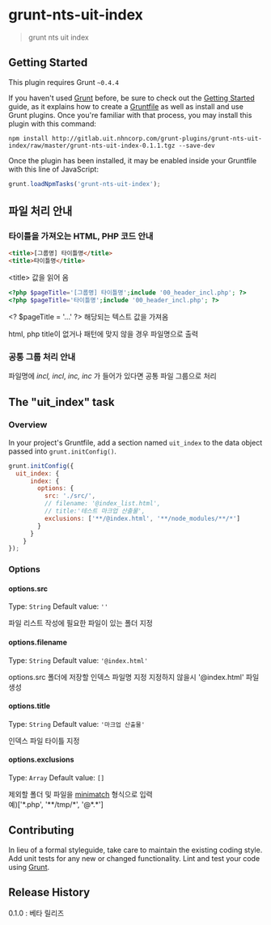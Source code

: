 # grunt-nts-uit-index

> grunt nts uit index

## Getting Started
This plugin requires Grunt `~0.4.4`

If you haven't used [Grunt](http://gruntjs.com/) before, be sure to check out the [Getting Started](http://gruntjs.com/getting-started) guide, as it explains how to create a [Gruntfile](http://gruntjs.com/sample-gruntfile) as well as install and use Grunt plugins. Once you're familiar with that process, you may install this plugin with this command:

```shell
npm install http://gitlab.uit.nhncorp.com/grunt-plugins/grunt-nts-uit-index/raw/master/grunt-nts-uit-index-0.1.1.tgz --save-dev
```

Once the plugin has been installed, it may be enabled inside your Gruntfile with this line of JavaScript:

```js
grunt.loadNpmTasks('grunt-nts-uit-index');
```

## 파일 처리 안내

### 타이틀을 가져오는 HTML, PHP 코드 안내
```html
<title>[그룹명] 타이틀명</title>
<title>타이틀명</title>
```
&lt;title&gt; 값을 읽어 옴

```php
<?php $pageTitle='[그룹명] 타이틀명';include '00_header_incl.php'; ?>
<?php $pageTitle='타이틀명';include '00_header_incl.php'; ?>
```
&lt;? $pageTitle = '...' ?&gt; 해당되는 텍스트 값을 가져옴

html, php title이 없거나 패턴에 맞지 않을 경우 파일명으로 출력

### 공통 그룹 처리 안내
파일명에 _incl, incl_, _inc, inc_ 가 들어가 있다면 공통 파일 그룹으로 처리

## The "uit_index" task

### Overview
In your project's Gruntfile, add a section named `uit_index` to the data object passed into `grunt.initConfig()`.

```js
grunt.initConfig({
  uit_index: {
      index: {
        options: {
          src: './src/',
          // filename: '@index_list.html',
          // title:'테스트 마크업 산출물',
          exclusions: ['**/@index.html', '**/node_modules/**/*']
        }
      }
    }
});
```

### Options

#### options.src
Type: `String`
Default value: `''`

파일 리스트 작성에 필요한 파일이 있는 폴더 지정

#### options.filename
Type: `String`
Default value: `'@index.html'`

options.src 폴더에 저장할 인덱스 파일명 지정 
지정하지 않을시 '@index.html' 파일 생성

#### options.title
Type: `String`
Default value: `'마크업 산출물'`

인덱스 파일 타이틀 지정

#### options.exclusions
Type: `Array`
Default value: `[]`

제외할 폴더 및 파일을 [minimatch](https://github.com/isaacs/minimatch) 형식으로 입력  
예)['\*.php', '\*\*/tmp/\*', '@\*.\*']

## Contributing
In lieu of a formal styleguide, take care to maintain the existing coding style. Add unit tests for any new or changed functionality. Lint and test your code using [Grunt](http://gruntjs.com/).

## Release History
0.1.0 : 베타 릴리즈
